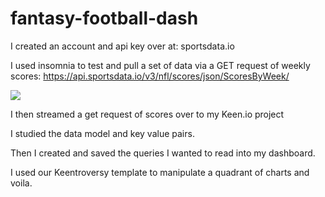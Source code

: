 # fantasy-football-dash

I created an account and api key over at:
sportsdata.io

I used insomnia to test and pull a set of data via a GET request of weekly scores:
https://api.sportsdata.io/v3/nfl/scores/json/ScoresByWeek/

![](https://i.imgur.com/GEAg6nN.png)

I then streamed a get request of scores over to my Keen.io project

I studied the data model and key value pairs.

Then I created and saved the queries I wanted to read into my dashboard.

I used our Keentroversy template to manipulate a quadrant of charts and voila.
